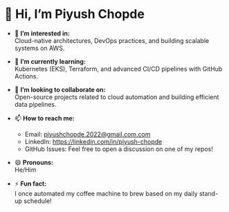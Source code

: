 # 👋 Hi, I’m Piyush Chopde

- 👀 **I’m interested in:**  
  Cloud-native architectures, DevOps practices, and building scalable systems on AWS.  

- 🌱 **I’m currently learning:**  
  Kubernetes (EKS), Terraform, and advanced CI/CD pipelines with GitHub Actions.

- 💞️ **I’m looking to collaborate on:**  
  Open-source projects related to cloud automation and building efficient data pipelines.

- 📫 **How to reach me:**  
  - Email: piyushchopde.2022@gmail.com.com  
  - LinkedIn: https://linkedin.com/in/piyush-chopde  
  - GitHub Issues: Feel free to open a discussion on one of my repos!

- 😄 **Pronouns:**  
  He/Him

- ⚡ **Fun fact:**  
  I once automated my coffee machine to brew based on my daily stand-up schedule!
